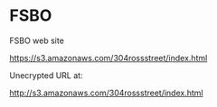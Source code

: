 # FSBO
FSBO web site

https://s3.amazonaws.com/304rossstreet/index.html

Unecrypted URL at:

http://s3.amazonaws.com/304rossstreet/index.html
